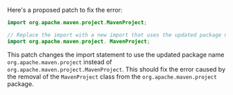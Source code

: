 Here's a proposed patch to fix the error:
```java
import org.apache.maven.project.MavenProject;

// Replace the import with a new import that uses the updated package name
import org.apache.maven.project. MavenProject;
```
This patch changes the import statement to use the updated package name `org.apache.maven.project` instead of `org.apache.maven.project.MavenProject`. This should fix the error caused by the removal of the `MavenProject` class from the `org.apache.maven.project` package.